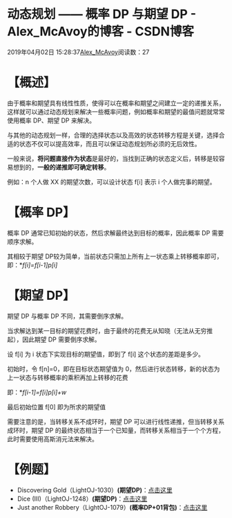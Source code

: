 # 动态规划 —— 概率 DP 与期望 DP - Alex_McAvoy的博客 - CSDN博客





2019年04月02日 15:28:37[Alex_McAvoy](https://me.csdn.net/u011815404)阅读数：27








# 【概述】

由于概率和期望具有线性性质，使得可以在概率和期望之间建立一定的递推关系，这样就可以通过动态规划来解决一些概率问题，例如概率和期望的最值问题就常常使用概率 DP、期望 DP 来解决。

与其他的动态规划一样，合理的选择状态以及高效的状态转移方程是关键，选择合适的状态不仅可以提高效率，而且可以保证动态规划所必须的无后效性。

一般来说，**将问题直接作为状态**是最好的，当找到正确的状态定义后，转移是较容易想到的，**一般的递推即可确定转移**。

例如：n 个人做 XX 的期望次数，可以设计状态 f[i] 表示 i 个人做完事的期望。

# 【概率 DP】

概率 DP 通常已知初始的状态，然后求解最终达到目标的概率，因此概率 DP 需要顺序求解。

其相较于期望 DP较为简单，当前状态只需加上所有上一状态乘上转移概率即可，即：**f[i]=f[i-1]*p[i]**

# 【期望 DP】

期望 DP 与概率 DP 不同，其需要倒序求解。

当求解达到某一目标的期望花费时，由于最终的花费无从知晓（无法从无穷推起），因此期望 DP 需要倒序求解。

设 f[i] 为 i 状态下实现目标的期望值，即到了 f[i] 这个状态的差距是多少。

初始时，令 f[n]=0，即在目标状态期望值为 0，然后进行状态转移，新的状态为上一状态与转移概率的乘积再加上转移的花费

即：**f[i-1]=f[i]*p[i]+w**

最后初始位置 f[0] 即为所求的期望值

需要注意的是，当转移关系不成环时，期望 DP 可以进行线性递推，但当转移关系成环时，期望 DP 的最终状态相当于一个已知量，而转移关系相当于一个个方程，此时需要使用高斯消元法来解决。

# 【例题】
- Discovering Gold（LightOJ-1030）**(期望DP)**：[点击这里](https://blog.csdn.net/u011815404/article/details/88977925)
- Dice (III)（LightOJ-1248）**(期望DP)**：[点击这里](https://blog.csdn.net/u011815404/article/details/88987205)
- Just another Robbery（LightOJ-1079）**(概率DP+01背包)**：[点击这里](https://blog.csdn.net/u011815404/article/details/88980854)



